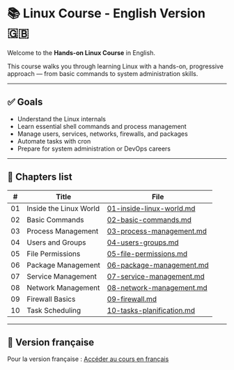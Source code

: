 # 📚 Linux Course - English Version 🇬🇧

Welcome to the **Hands-on Linux Course** in English.

This course walks you through learning Linux with a hands-on, progressive approach — from basic commands to system administration skills.

---

## ✅ Goals

- Understand the Linux internals
- Learn essential shell commands and process management
- Manage users, services, networks, firewalls, and packages
- Automate tasks with cron
- Prepare for system administration or DevOps careers

---

## 📑 Chapters list

| #   | Title                              | File                                     |
|-----|------------------------------------|------------------------------------------|
| 01  | Inside the Linux World             | [01-inside-linux-world.md](./01-inside-linux-world.md) |
| 02  | Basic Commands                     | [02-basic-commands.md](./02-basic-commands.md) |
| 03  | Process Management                 | [03-process-management.md](./03-process-management.md) |
| 04  | Users and Groups                   | [04-users-groups.md](./04-users-groups.md) |
| 05  | File Permissions                   | [05-file-permissions.md](./05-file-permissions.md) |
| 06  | Package Management                 | [06-package-management.md](./06-package-management.md) |
| 07  | Service Management                 | [07-service-management.md](./07-service-management.md) |
| 08  | Network Management                 | [08-network-management.md](./08-network-management.md) |
| 09  | Firewall Basics                    | [09-firewall.md](./09-firewall.md) |
| 10  | Task Scheduling                    | [10-tasks-planification.md](./10-tasks-planification.md) |

---

## 🔁 Version française

Pour la version française : [Accéder au cours en français](../fr/README.md)
